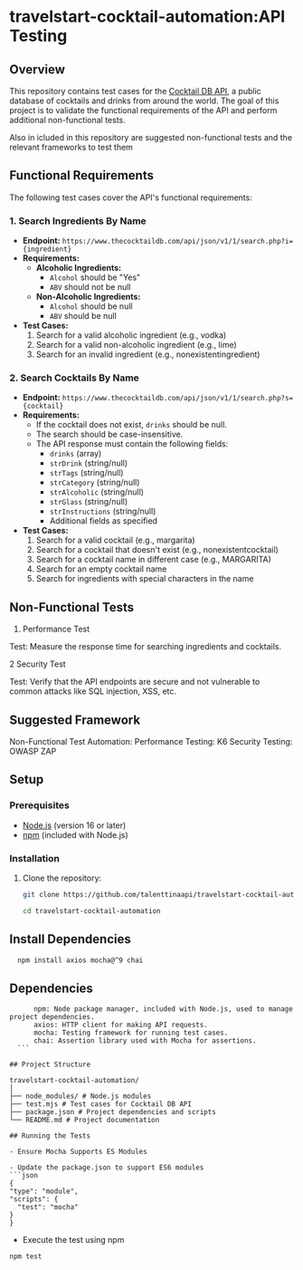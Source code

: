 # travelstart-cocktail-automation:API Testing

## Overview

This repository contains test cases for the [Cocktail DB API](https://www.thecocktaildb.com/api.php), a public database of cocktails and drinks from around the world. The goal of this project is to validate the functional requirements of the API and perform additional non-functional tests.

Also in icluded in this repository are suggested non-functional tests and the relevant frameworks to test them

## Functional Requirements

The following test cases cover the API's functional requirements:

### 1. Search Ingredients By Name

- **Endpoint:** `https://www.thecocktaildb.com/api/json/v1/1/search.php?i={ingredient}`
- **Requirements:**
  - **Alcoholic Ingredients:**
    - `Alcohol` should be "Yes"
    - `ABV` should not be null
  - **Non-Alcoholic Ingredients:**
    - `Alcohol` should be null
    - `ABV` should be null
- **Test Cases:**
  1. Search for a valid alcoholic ingredient (e.g., vodka)
  2. Search for a valid non-alcoholic ingredient (e.g., lime)
  3. Search for an invalid ingredient (e.g., nonexistentingredient)

### 2. Search Cocktails By Name

- **Endpoint:** `https://www.thecocktaildb.com/api/json/v1/1/search.php?s={cocktail}`
- **Requirements:**
  - If the cocktail does not exist, `drinks` should be null.
  - The search should be case-insensitive.
  - The API response must contain the following fields:
    - `drinks` (array)
    - `strDrink` (string/null)
    - `strTags` (string/null)
    - `strCategory` (string/null)
    - `strAlcoholic` (string/null)
    - `strGlass` (string/null)
    - `strInstructions` (string/null)
    - Additional fields as specified
- **Test Cases:**
  1. Search for a valid cocktail (e.g., margarita)
  2. Search for a cocktail that doesn't exist (e.g., nonexistentcocktail)
  3. Search for a cocktail name in different case (e.g., MARGARITA)
  4. Search for an empty cocktail name
  5. Search for ingredients with special characters in the name

## Non-Functional Tests

1. Performance Test

Test: Measure the response time for searching ingredients and cocktails.

2  Security Test

Test: Verify that the API endpoints are secure and not vulnerable to common attacks like SQL injection, XSS, etc.

## Suggested Framework

Non-Functional Test Automation:
Performance Testing: K6
Security Testing: OWASP ZAP

## Setup

### Prerequisites

- [Node.js](https://nodejs.org/) (version 16 or later)
- [npm](https://www.npmjs.com/) (included with Node.js)

### Installation

1. Clone the repository:

   ```bash
   git clone https://github.com/talenttinaapi/travelstart-cocktail-automation.git

   cd travelstart-cocktail-automation   
   ```

## Install Dependencies

```bash
  npm install axios mocha@^9 chai
  ```

## Dependencies

  ```Node.js: A JavaScript runtime required to run the tests and scripts.
        npm: Node package manager, included with Node.js, used to manage project dependencies.
        axios: HTTP client for making API requests.
        mocha: Testing framework for running test cases.
        chai: Assertion library used with Mocha for assertions.
    ```

## Project Structure

travelstart-cocktail-automation/
│
├── node_modules/ # Node.js modules
├── test.mjs # Test cases for Cocktail DB API
├── package.json # Project dependencies and scripts
└── README.md # Project documentation

## Running the Tests

- Ensure Mocha Supports ES Modules

- Update the package.json to support ES6 modules
```json 
{
  "type": "module",
  "scripts": {
    "test": "mocha"
  }
}
```

- Execute the test using npm

```bash
npm test
```

